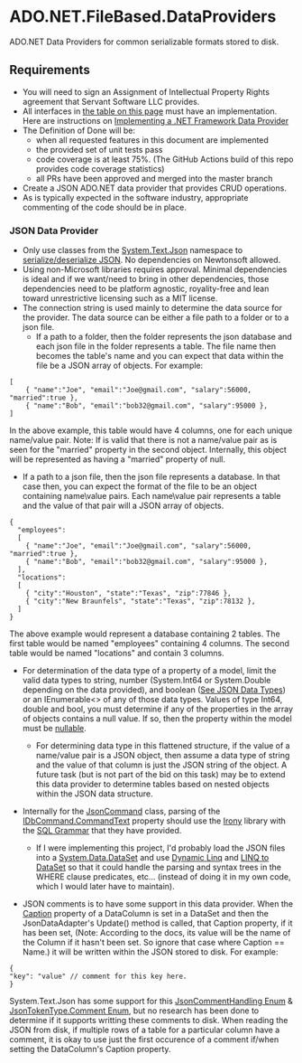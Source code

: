 # ADO.NET.FileBased.DataProviders
ADO.NET Data Providers for common serializable formats stored to disk.

## Requirements
- You will need to sign an Assignment of Intellectual Property Rights agreement that Servant Software LLC provides.
- All interfaces in [the table on this page](https://learn.microsoft.com/en-us/previous-versions/aa720599(v=vs.71)) must have an implementation.  Here are instructions on [Implementing a .NET Framework Data Provider](https://learn.microsoft.com/en-us/previous-versions/aa720164(v=vs.71))
- The Definition of Done will be:
  - when all requested features in this document are implemented
  - the provided set of unit tests pass
  - code coverage is at least 75%. (The GitHub Actions build of this repo provides code coverage statistics)
  - all PRs have been approved and merged into the master branch
- Create a JSON ADO.NET data provider that provides CRUD operations.
- As is typically expected in the software industry, appropriate commenting of the code should be in place.

### JSON Data Provider
- Only use classes from the [System.Text.Json](https://learn.microsoft.com/en-us/dotnet/api/system.text.json) namespace to [serialize/deserialize JSON](https://learn.microsoft.com/en-us/dotnet/standard/serialization/system-text-json/how-to?pivots=dotnet-7-0).  No dependencies on Newtonsoft allowed.
- Using non-Microsoft libraries requires approval.  Minimal dependencies is ideal and if we want/need to bring in other dependencies, those dependencies need to be platform agnostic, royality-free and lean toward unrestrictive licensing such as a MIT license. 
- The connection string is used mainly to determine the data source for the provider.  The data source can be either a file path to a folder or to a json file.   
  - If a path to a folder, then the folder represents the json database and each json file in the folder represents a table.  The file name then becomes the table's name and you can expect that data within the file be a JSON array of objects.  For example:
```
[  
    { "name":"Joe", "email":"Joe@gmail.com", "salary":56000, "married":true },  
    { "name":"Bob", "email":"bob32@gmail.com", "salary":95000 },  
]
```
In the above example, this table would have 4 columns, one for each unique name/value pair.  Note: If is valid that there is not a name/value pair as is seen for the "married" property in the second object.  Internally, this object will be represented as having a "married" property of null.
  
  - If a path to a json file, then the json file represents a database.  In that case then, you can expect the format of the file to be an object containing name\value pairs.  Each name\value pair represents a table and the value of that pair will a JSON array of objects.
```
{
  "employees": 
  [  
    { "name":"Joe", "email":"Joe@gmail.com", "salary":56000, "married":true },  
    { "name":"Bob", "email":"bob32@gmail.com", "salary":95000 },  
  ],
  "locations":
  [
    { "city":"Houston", "state":"Texas", "zip":77846 },
    { "city":"New Braunfels", "state":"Texas", "zip":78132 },
  ]
}
```
The above example would represent a database containing 2 tables.  The first table would be named "employees" containing 4 columns.  The second table would be named "locations" and contain 3 columns.
  
- For determination of the data type of a property of a model, limit the valid data types to string, number (System.Int64 or System.Double depending on the data provided), and boolean ([See JSON Data Types](https://www.w3schools.com/js/js_json_datatypes.asp)) or an IEnumerable<> of any of those data types.   Values of type Int64, double and bool, you must determine if any of the properties in the array of objects contains a null value.  If so, then the property within the model must be [nullable](https://learn.microsoft.com/en-us/dotnet/csharp/language-reference/builtin-types/nullable-value-types).

  - For determining data type in this flattened structure, if the value of a name/value pair is a JSON object, then assume a data type of string and the value of that column is just the JSON string of the object.  A future task (but is not part of the bid on this task) may be to extend this data provider to determine tables based on nested objects within the JSON data structure.

- Internally for the [JsonCommand](https://github.com/Servant-Software-LLC/ADO.NET.FileBased.DataProviders/blob/main/src/Data.Json/JsonCommand.cs) class, parsing of the [IDbCommand.CommandText](https://learn.microsoft.com/en-us/dotnet/api/system.data.idbcommand.commandtext?view=net-7.0#system-data-idbcommand-commandtext) property should use the [Irony](https://www.nuget.org/packages/Irony) library with the [SQL Grammar](https://github.com/IronyProject/Irony/blob/master/Irony.Samples/SQL/SqlGrammar.cs) that they have provided. 
  -  If I were implementing this project, I'd probably load the JSON files into a [System.Data.DataSet](https://learn.microsoft.com/en-us/dotnet/api/system.data.dataset?view=net-7.0) and use [Dynamic Linq](https://dynamic-linq.net/) and [LINQ to DataSet]( https://learn.microsoft.com/en-us/dotnet/framework/data/adonet/linq-to-dataset) so that it could handle the parsing and syntax trees in the WHERE clause predicates, etc... (instead of doing it in my own code, which I would later have to maintain).
- JSON comments is to have some support in this data provider.  When the [Caption](https://learn.microsoft.com/en-us/dotnet/api/system.data.datacolumn.caption?view=net-7.0) property of a DataColumn is set in a DataSet and then the JsonDataAdapter's Update() method is called, that Caption property, if it has been set, (Note:  According to the docs, its value will be the name of the Column if it hasn't been set.  So ignore that case where Caption == Name.) it will be written within the JSON stored to disk.  For example:
```
{
"key": "value" // comment for this key here.
}
```
System.Text.Json has some support for this [JsonCommentHandling Enum](https://learn.microsoft.com/en-us/dotnet/api/system.text.json.jsoncommenthandling?view=net-7.0) & [JsonTokenType.Comment Enum](https://learn.microsoft.com/en-us/dotnet/api/system.text.json.jsontokentype?view=net-7.0), but no research has been done to determine if it supports writting these comments to disk.
When reading the JSON from disk, if multiple rows of a table for a particular column have a comment, it is okay to use just the first occurence of a comment if/when setting the DataColumn's Caption property.
